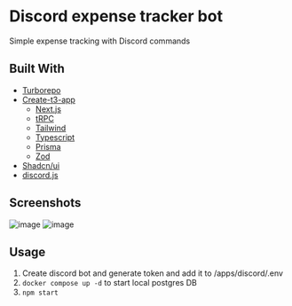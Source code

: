 # Discord expense tracker bot

Simple expense tracking with Discord commands

## Built With

- [Turborepo](https://turbo.build/)
- [Create-t3-app](https://create.t3.gg/)
  - [Next.js](https://nextjs.org/)
  - [tRPC](https://trpc.io/)
  - [Tailwind](https://tailwindcss.com/)
  - [Typescript](https://www.typescriptlang.org/)
  - [Prisma](https://www.prisma.io/)
  - [Zod](https://github.com/colinhacks/zod)
- [Shadcn/ui](https://ui.shadcn.com/)
- [discord.js](https://discord.js.org/)

## Screenshots
![image](https://github.com/ocelot2123/expense-tracker-discord-bot/assets/15928184/6fe471dd-0846-4009-a524-b72476554fa6)
![image](https://github.com/ocelot2123/expense-tracker-discord-bot/assets/15928184/8f16bdcf-cea1-4308-8899-122a73465f1c)

## Usage

1. Create discord bot and generate token and add it to /apps/discord/.env
2. `docker compose up -d` to start local postgres DB
3. `npm start`
